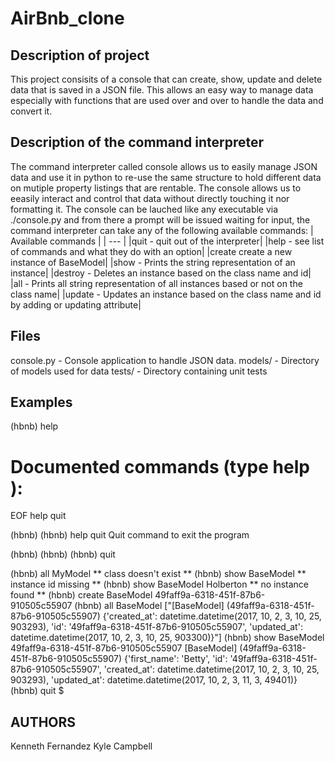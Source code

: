 # AirBnb_clone

## Description of project
This project consisits of a console that can create, show, update and delete data that is saved in a JSON file. This allows an easy way to manage data especially with functions that are used over and over to handle the data and convert it. 
## Description of the command interpreter
The command interpreter called console allows us to easily manage JSON data and use it in python to re-use the same structure to hold different data on mutiple property listings that are rentable. The console allows us to eeasily interact and control that data without directly touching it nor formatting it. The console can be lauched like any executable via ./console.py and from there a prompt will be issued waiting for input, the command interpreter can take any of the following available commands: 
| Available commands |
| --- |
|quit - quit out of the interpreter|
|help - see list of commands and what they do with an option|
|create create a new instance of BaseModel|
|show -  Prints the string representation of an instance|
|destroy - Deletes an instance based on the class name and id|
|all - Prints all string representation of all instances based or not on the class name|
|update - Updates an instance based on the class name and id by adding or updating attribute|

## Files
console.py - Console application to handle JSON data.
models/ - Directory of models used for data
tests/ - Directory containing unit tests

## Examples
(hbnb) help

Documented commands (type help <topic>):
========================================
EOF  help  quit

(hbnb)
(hbnb) help quit
Quit command to exit the program

(hbnb)
(hbnb)
(hbnb) quit

(hbnb) all MyModel
** class doesn't exist **
(hbnb) show BaseModel
** instance id missing **
(hbnb) show BaseModel Holberton
** no instance found **
(hbnb) create BaseModel
49faff9a-6318-451f-87b6-910505c55907
(hbnb) all BaseModel
["[BaseModel] (49faff9a-6318-451f-87b6-910505c55907) {'created_at': datetime.datetime(2017, 10, 2, 3, 10, 25, 903293), 'id': '49faff9a-6318-451f-87b6-910505c55907', 'updated_at': datetime.datetime(2017, 10, 2, 3, 10, 25, 903300)}"]
(hbnb) show BaseModel 49faff9a-6318-451f-87b6-910505c55907
[BaseModel] (49faff9a-6318-451f-87b6-910505c55907) {'first_name': 'Betty', 'id': '49faff9a-6318-451f-87b6-910505c55907', 'created_at': datetime.datetime(2017, 10, 2, 3, 10, 25, 903293), 'updated_at': datetime.datetime(2017, 10, 2, 3, 11, 3, 49401)}
(hbnb) quit
$

## AUTHORS
Kenneth Fernandez
Kyle Campbell
